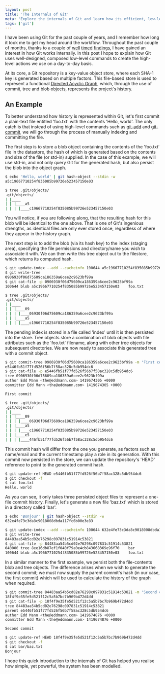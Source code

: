 ```yaml
---
layout: post
title: 'The Internals of Git'
meta: 'Explore the internals of Git and learn how its efficient, low-level commands and object storage mechanisms power modern version control.'
tags: ['git']
---
```


I have been using Git for the past couple of years, and I remember how long it took me to get my head around the workflow.
Throughout the past couple of months, thanks to a couple of [well](http://ftp.newartisans.com/pub/git.from.bottom.up.pdf) [timed](http://mrchlblng.me/2014/09/practical-git-introduction/) [findings](http://episodes.gitminutes.com/), I have gained an interest in how Git works internally.
In this post I hope to explain how Git uses well-designed, composed low-level commands to create the high-level actions we use on a day-to-day basis.

<!--more-->

At its core, a Git repository is a key-value object store, where each SHA-1 key is generated based on multiple factors.
This file-based store is used to represent a functional [Directed Acyclic Graph](http://en.wikipedia.org/wiki/Directed_acyclic_graph), which, through the use of commit, tree and blob objects, represents the project's history.

## An Example

To better understand how history is represented within Git, let's first commit a plain-text file entitled 'foo.txt' with the contents 'Hello, world'.
The only catch is that instead of using high-level commands such as [git-add](http://git-scm.com/docs/git-add) and [git-commit](http://git-scm.com/docs/git-commit), we will go through the process of manually indexing and committing the file.

The first step is to store a blob object containing the contents of the 'foo.txt' file in the datastore, the hash of which is generated based on the contents and size of the file (or std-in) supplied.
In the case of this example, we will use std-in, and not only query Git for the generated hash, but also persist the blob into the object graph.

```bash
$ echo 'Hello, world' | git hash-object --stdin -w
a5c19667710254f835085b99726e523457150e03
```

```bash
$ tree .git/objects/
.git/objects/
| |____
| | |____a5
| | | |____c19667710254f835085b99726e523457150e03
```

You will notice, if you are following along, that the resulting hash for this blob will be identical to the one above.
That is one of Git's ingenious strengths, as identical files are only ever stored once, regardless of where they appear in the history graph.

The next step is to add the blob (via its hash key) to the index (staging area), specifying the file permissions and directory/name you wish to associate it with.
We can then write this tree object out to the filestore, which returns its computed hash.

```bash
$ git update-index --add --cacheinfo 100644 a5c19667710254f835085b99726e523457150e03 foo.txt
$ git write-tree
0906930f06d75609ca186359a6cee2c9623bf99a
$ git cat-file -p 0906930f06d75609ca186359a6cee2c9623bf99a
100644 blob a5c19667710254f835085b99726e523457150e03    foo.txt
```

```bash
$ tree .git/objects/
.git/objects/
| |____
| | |____09
| | | |____06930f06d75609ca186359a6cee2c9623bf99a
| | |____a5
| | | |____c19667710254f835085b99726e523457150e03
```

The pending index is stored in a file called 'index' until it is then persisted into the store.
Tree objects store a combination of blob objects with file attributes such as the 'foo.txt' filename, along with other tree objects for subsequent directories.
We are now ready to associate this generated tree with a commit object.

```bash
$ git commit-tree 0906930f06d75609ca186359a6cee2c9623bf99a -m "First commit"
e5446fb51f77fd526f56b7f58ac328c5db954dc6
$ git cat-file -p e5446fb51f77fd526f56b7f58ac328c5db954dc6
tree 0906930f06d75609ca186359a6cee2c9623bf99a
author Edd Mann <the@eddmann.com> 1419674305 +0000
committer Edd Mann <the@eddmann.com> 1419674305 +0000

First commit
```

```bash
$ tree .git/objects/
.git/objects/
| |____
| | |____09
| | | |____06930f06d75609ca186359a6cee2c9623bf99a
| | |____a5
| | | |____c19667710254f835085b99726e523457150e03
| | |____e5
| | | |____446fb51f77fd526f56b7f58ac328c5db954dc6
```

This commit hash will differ from the one you generate, as factors such as name/email and the current timestamp play a role in its generation.
With this commit now persisted in the store, we can update the repository's 'HEAD' reference to point to the generated commit hash.

```bash
$ git update-ref HEAD e5446fb51f77fd526f56b7f58ac328c5db954dc6
$ git checkout -f
$ cat foo.txt
Hello, world
```

As you can see, it only takes three persisted object files to represent a one-file commit history.
Finally, let's generate a new file 'baz.txt' which is stored in a directory called 'bar'.

```bash
$ echo 'Bonjour' | git hash-object --stdin -w
632e4fe73c3da8c9018008dbda117fc6b00e3e83
```

```bash
$ git update-index --add --cacheinfo 100644 632e4fe73c3da8c9018008dbda117fc6b00e3e83 bar/baz.txt
$ git write-tree
84483aa54b5cd02e76298c097831c51914c53821
$ git cat-file -p 84483aa54b5cd02e76298c097831c51914c53821
040000 tree 8ee16db87ef1f040f79a0e4cb843668369e96f70    bar
100644 blob a5c19667710254f835085b99726e523457150e03    foo.txt
```

In a similar manner to the first example, we persist both the file-contents blob and tree objects.
The difference arises when we wish to generate the second commit; we must now supply the parent commit's hash (in our case, the first commit) which will be used to calculate the history of the graph when required.

```bash
$ git commit-tree 84483aa54b5cd02e76298c097831c51914c53821 -m "Second commit" -p HEAD
18f4f9e35fe5d521f12c5a5b7bc7b969b472d4dd
$ git cat-file -p 18f4f9e35fe5d521f12c5a5b7bc7b969b472d4dd
tree 84483aa54b5cd02e76298c097831c51914c53821
parent e5446fb51f77fd526f56b7f58ac328c5db954dc6
author Edd Mann <the@eddmann.com> 1419674876 +0000
committer Edd Mann <the@eddmann.com> 1419674876 +0000

Second commit
```

```bash
$ git update-ref HEAD 18f4f9e35fe5d521f12c5a5b7bc7b969b472d4dd
$ git checkout -f
$ cat bar/baz.txt
Bonjour
```

I hope this quick introduction to the internals of Git has helped you realise how simple, yet powerful, the system has been modelled.
